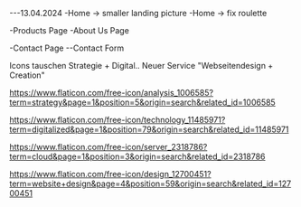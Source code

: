 ---13.04.2024
-Home -> smaller landing picture
-Home -> fix roulette


-Products Page
-About Us Page

-Contact Page
--Contact Form




Icons tauschen Strategie + Digital..
Neuer Service "Webseitendesign + Creation"

https://www.flaticon.com/free-icon/analysis_1006585?term=strategy&page=1&position=5&origin=search&related_id=1006585

https://www.flaticon.com/free-icon/technology_11485971?term=digitalized&page=1&position=79&origin=search&related_id=11485971

https://www.flaticon.com/free-icon/server_2318786?term=cloud&page=1&position=3&origin=search&related_id=2318786

https://www.flaticon.com/free-icon/design_12700451?term=website+design&page=4&position=59&origin=search&related_id=12700451